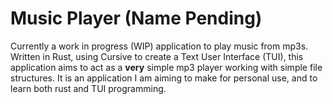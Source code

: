 # Music Player (Name Pending)

Currently a work in progress (WIP) application to play music from mp3s. Written in Rust, 
using Cursive to create a Text User Interface (TUI), this application aims to act as a **very**
simple mp3 player working with simple file structures. It is an application I am aiming to make
for personal use, and to learn both rust and TUI programming.
